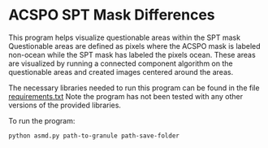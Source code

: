 # ACSPO SPT Mask Differences

This program helps visualize questionable areas within the SPT mask
Questionable areas are defined as pixels where the ACSPO mask is labeled
non-ocean while the SPT mask has labeled the pixels ocean.  These areas
are visualized by running a connected component algorithm on the questionable
areas and created images centered around the areas.

The necessary libraries needed to run this program can be found in the file [requirements.txt](requirements.txt)
Note the program has not been tested with any other versions of the provided libraries.

To run the program:

`python asmd.py path-to-granule path-save-folder`